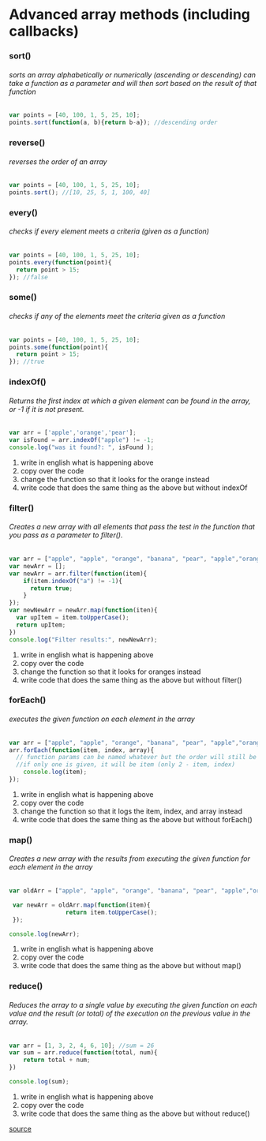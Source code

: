 # Advanced array methods (including callbacks)
### sort()
###### sorts an array alphabetically or numerically (ascending or descending) can take a function as a parameter and will then sort based on the result of that function
```js
var points = [40, 100, 1, 5, 25, 10];
points.sort(function(a, b){return b-a}); //descending order
```
### reverse()
###### reverses the order of an array
```js
var points = [40, 100, 1, 5, 25, 10];
points.sort(); //[10, 25, 5, 1, 100, 40]
```
### every()
###### checks if every element meets a criteria (given as a function)
```js
var points = [40, 100, 1, 5, 25, 10];
points.every(function(point){
  return point > 15;
}); //false
```

### some()
###### checks if any of the elements meet the criteria given as a function
```js
var points = [40, 100, 1, 5, 25, 10];
points.some(function(point){
  return point > 15;
}); //true
```

### indexOf()
###### Returns the first index at which a given element can be found in the array, or -1 if it is not present.

```js
var arr = ['apple','orange','pear'];
var isFound = arr.indexOf("apple") != -1;
console.log("was it found?: ", isFound );
 ```
 1) write in english what is happening above
 2) copy over the code
 3) change the function so that it looks for the orange instead
 4) write code that does the same thing as the above but without indexOf

### filter()
###### Creates a new array with all elements that pass the test in the function that you pass as a parameter to filter().
```js
var arr = ["apple", "apple", "orange", "banana", "pear", "apple","orange"];
var newArr = [];
var newArr = arr.filter(function(item){
    if(item.indexOf("a") != -1){
      return true;
    }
});
var newNewArr = newArr.map(function(iten){
  var upItem = item.toUpperCase();
  return upItem;
})
console.log("Filter results:", newNewArr);

```
1) write in english what is happening above
2) copy over the code
3) change the function so that it looks for oranges instead
4) write code that does the same thing as the above but without filter()

### forEach()
###### executes the given function on each element in the array
```js
var arr = ["apple", "apple", "orange", "banana", "pear", "apple","orange"];
arr.forEach(function(item, index, array){
  // function params can be named whatever but the order will still be item, index, array
  //if only one is given, it will be item (only 2 - item, index)
	console.log(item);
});
```

1) write in english what is happening above
2) copy over the code
3) change the function so that it logs the item, index, and array instead
4) write code that does the same thing as the above but without forEach()

### map()
###### Creates a new array with the results from executing the given function for each element in the array

```js
var oldArr = ["apple", "apple", "orange", "banana", "pear", "apple","orange"];

 var newArr = oldArr.map(function(item){
 				return item.toUpperCase();
 });

console.log(newArr);
```
1) write in english what is happening above
2) copy over the code
3) write code that does the same thing as the above but without map()

### reduce()
###### Reduces the array to a single value by executing the given function on each value and the result (or total) of the  execution on the previous value in the array.


```js
var arr = [1, 3, 2, 4, 6, 10]; //sum = 26
var sum = arr.reduce(function(total, num){
	return total + num;
})

console.log(sum);
```

1) write in english what is happening above
2) copy over the code
3) write code that does the same thing as the above but without reduce()

[source](http://colintoh.com/blog/5-array-methods-that-you-should-use-today)
